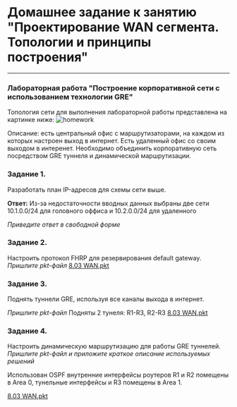 # Домашнее задание к занятию "Проектирование WAN сегмента. Топологии и принципы построения"


---

### Лабораторная работа "Построение корпоративной сети с использованием технологии GRE"

Топология сети для выполнения лабораторной работы представлена на картинке ниже:
![homework](https://user-images.githubusercontent.com/40097402/179345904-f0576b79-c850-48d0-9b25-b2b9c4d5d9f4.jpg)

Описание: есть центральный офис с маршрутизаторами, на каждом из которых настроен выход в интернет. Есть удаленный офис со своим выходом в интеренет. Необходимо объединить корпоративную сеть посредством GRE туннеля и динамической маршрутизации.

### Задание 1. 

Разработать план IP-адресов для схемы сети выше. 

__Ответ:__ Из-за недостаточности вводных данных выбраны две сети 10.1.0.0/24 для головного оффиса и 10.2.0.0/24 для удаленного

*Приведите ответ в свободной форме*

### Задание 2. 

Настроить протокол FHRP для резервирования default gateway. 
*Пришлите pkt-файл*
[8.03 WAN.pkt](./files/8.03%20WAN.pkt)
### Задание 3.

Поднять туннели GRE, используя все каналы выхода в интернет. 

*Пришлите pkt-файл*
Подняты 2 тунеля: R1-R3, R2-R3
[8.03 WAN.pkt](./files/8.03%20WAN.pkt)


### Задание 4.

Настроить динамическую маршрутизацию для работы GRE туннелей. 
*Пришлите pkt-файл и приложите краткое описание используемых решений*

Использован OSPF внутренние интерфейсы роутеров R1 и R2 помещены в Area 0, тунельные интерфейсы и R3 помещены в Area 1.

[8.03 WAN.pkt](./files/8.03%20WAN.pkt)

